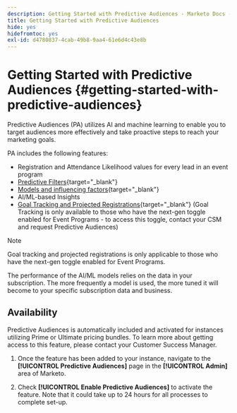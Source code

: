 ```yaml
---
description: Getting Started with Predictive Audiences - Marketo Docs - Product Documentation
title: Getting Started with Predictive Audiences
hide: yes
hidefromtoc: yes
exl-id: d4780837-4cab-49b8-9aa4-61e6d4c43e8b
---
```

# Getting Started with Predictive Audiences {#getting-started-with-predictive-audiences}

Predictive Audiences (PA) utilizes AI and machine learning to enable you to target audiences more effectively and take proactive steps to reach your marketing goals.

PA includes the following features:

* Registration and Attendance Likelihood values for every lead in an event program
* [Predictive Filters](/help/marketo/product-docs/core-marketo-concepts/predictive-audiences/predictive-filters.md){target="_blank"}
* [Models and influencing factors](/help/marketo/product-docs/core-marketo-concepts/predictive-audiences/models-and-insights.md){target="_blank"}
* AI/ML-based Insights
* [Goal Tracking and Projected Registrations](/help/marketo/product-docs/core-marketo-concepts/predictive-audiences/understanding-goal-tracking-and-projected-registrations.md){target="_blank"} (Goal Tracking is only available to those who have the next-gen toggle enabled for Event Programs - to access this toggle, contact your CSM and request Predictive Audiences)

>[!NOTE]
>
>Goal tracking and projected registrations is only applicable to those who have the next-gen toggle enabled for Event Programs.

The performance of the AI/ML models relies on the data in your subscription. The more frequently a model is used, the more tuned it will become to your specific subscription data and business.

## Availability

Predictive Audiences is automatically included and activated for instances utilizing Prime or Ultimate pricing bundles. To learn more about getting access to this feature, please contact your Customer Success Manager.

1. Once the feature has been added to your instance, navigate to the **[!UICONTROL Predictive Audiences]** page in the **[!UICONTROL Admin]** area of Marketo.

1. Check **[!UICONTROL Enable Predictive Audiences]** to activate the feature. Note that it could take up to 24 hours for all processes to complete set-up.

